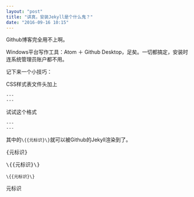 ```yaml
---
layout: "post"
title: "讲真，安装Jekyll是个什么鬼？"
date: "2016-09-16 10:15"
---
```


Github博客完全用不上啊。

Windows平台写作工具：Atom ＋ Github Desktop，足矣。一切都搞定，安装时连系统管理员账户都不用。

记下来一个小技巧：

CSS样式表文件头加上

```
---
---
```

试试这个格式

    ---
    ---


其中的`\{{元标识}\}`就可以被Github的Jekyll渲染到了。

<pre>{元标识}</pre>
<pre>\{{元标识}\}</pre>
`\{{元标识}\}`
<pre>元标识</pre>
